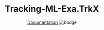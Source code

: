 <div align="center">

# Tracking-ML-Exa.TrkX

[Documentation](https://hsf-reco-and-software-triggers.github.io/Tracking-ML-Exa.TrkX/) ![badge](https://img.shields.io/endpoint?url=https://gist.githubusercontent.com/murnanedaniel/acee2761c6c03febc3331296514ff721/raw/test.json)



</div>
